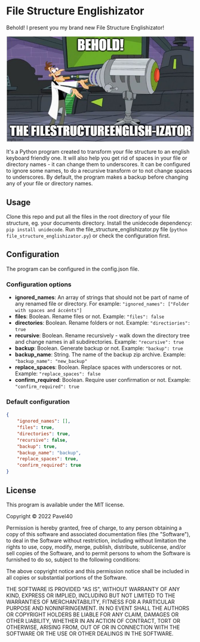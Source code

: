 # File Structure Englishizator

Behold! I present you my brand new File Structure Englishizator!

![Doofenshmirtz](filestructureenglishizator_doofenshmirtz.jpg)

It's a Python program created to transform your file structure to an english keyboard friendly one. It will also help you get rid of spaces in your file or directory names - it can change them to underscores. It can be configured to ignore some names, to do a recursive transform or to not change spaces to underscores. By default, the program makes a backup before changing any of your file or directory names.

## Usage

Clone this repo and put all the files in the root directory of your file structure, eg. your documents directory. Install the unidecode dependency: `pip install unidecode`.
Run the file_structure_englishizator.py file (`python file_structure_englishizator.py`) or check the configuration first.

## Configuration

The program can be configured in the config.json file.

### Configuration options

+ **ignored_names**: An array of strings that should not be part of name of any renamed file or directory. For example: `"ignored_names": ["Folder with spaces and áccénts"]`
+ **files**: Boolean. Rename files or not. Example: `"files": false`
+ **directories**: Boolean. Rename folders or not. Example: `"directiories": true`
+ **recursive**: Boolean. Rename recursively - walk down the directory tree and change names in all subdirectories. Example: `"recursive": true`
+ **backup**: Boolean. Generate backup or not. Example: `"backup": true`
+ **backup_name**: String. The name of the backup zip archive. Example: `"backup_name": "new_backup"`
+ **replace_spaces**: Boolean. Replace spaces with underscores or not. Example: `"replace_spaces": false`
+ **confirm_required**: Boolean. Require user confirmation or not. Example: `"confirm_required": true`

### Default configuration

```json
{
    "ignored_names": [],
    "files": true,
    "directories": true,
    "recursive": false,
    "backup": true,
    "backup_name": "backup",
    "replace_spaces": true,
    "confirm_required": true
}
```

## License

This program is available under the MIT license.

Copyright &copy; 2022 Pavel40

Permission is hereby granted, free of charge, to any person obtaining a copy of this software and associated documentation files (the "Software"), to deal in the Software without restriction, including without limitation the rights to use, copy, modify, merge, publish, distribute, sublicense, and/or sell copies of the Software, and to permit persons to whom the Software is furnished to do so, subject to the following conditions:

The above copyright notice and this permission notice shall be included in all copies or substantial portions of the Software.

THE SOFTWARE IS PROVIDED "AS IS", WITHOUT WARRANTY OF ANY KIND, EXPRESS OR IMPLIED, INCLUDING BUT NOT LIMITED TO THE WARRANTIES OF MERCHANTABILITY, FITNESS FOR A PARTICULAR PURPOSE AND NONINFRINGEMENT. IN NO EVENT SHALL THE AUTHORS OR COPYRIGHT HOLDERS BE LIABLE FOR ANY CLAIM, DAMAGES OR OTHER LIABILITY, WHETHER IN AN ACTION OF CONTRACT, TORT OR OTHERWISE, ARISING FROM, OUT OF OR IN CONNECTION WITH THE SOFTWARE OR THE USE OR OTHER DEALINGS IN THE SOFTWARE.
